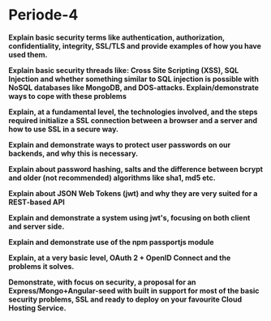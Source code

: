 # Periode-4

**Explain basic security terms like authentication, authorization, confidentiality, integrity, SSL/TLS and
provide examples of how you have used them.**

**Explain basic security threads like: Cross Site Scripting (XSS), SQL Injection and whether something similar
to SQL injection is possible with NoSQL databases like MongoDB, and DOS-attacks. Explain/demonstrate
ways to cope with these problems**

**Explain, at a fundamental level, the technologies involved, and the steps required initialize a SSL connection
between a browser and a server and how to use SSL in a secure way.**

**Explain and demonstrate ways to protect user passwords on our backends, and why this is necessary.**

**Explain about password hashing, salts and the difference between bcrypt and older (not recommended)
algorithms like sha1, md5 etc.**

**Explain about JSON Web Tokens (jwt) and why they are very suited for a REST-based API**

**Explain and demonstrate a system using jwt's, focusing on both client and server side.**

**Explain and demonstrate use of the npm passportjs module**

**Explain, at a very basic level, OAuth 2 + OpenID Connect and the problems it solves.**

**Demonstrate, with focus on security, a proposal for an Express/Mongo+Angular-seed with built in support
for most of the basic security problems, SSL and ready to deploy on your favourite Cloud Hosting Service.**
